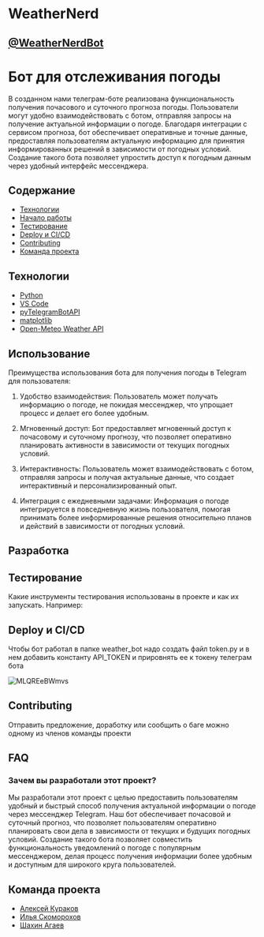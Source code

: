 # WeatherNerd
## [@WeatherNerdBot](https://telegram.me/WeatherNerdBot)
# Бот для отслеживания погоды
В созданном нами телеграм-боте реализована функциональность получения почасового и суточного прогноза погоды. Пользователи могут удобно взаимодействовать с ботом, отправляя запросы на получение актуальной информации о погоде. Благодаря интеграции с сервисом прогноза, бот обеспечивает оперативные и точные данные, предоставляя пользователям актуальную информацию для принятия информированных решений в зависимости от погодных условий. Создание такого бота позволяет упростить доступ к погодным данным через удобный интерфейс мессенджера.

## Содержание
- [Технологии](#технологии)
- [Начало работы](#начало-работы)
- [Тестирование](#тестирование)
- [Deploy и CI/CD](#deploy-и-ci/cd)
- [Contributing](#contributing)
- [Команда проекта](#команда-проекта)

## Технологии
- [Python](https://www.python.org/)
- [VS Code](https://code.visualstudio.com/)
- [pyTelegramBotAPI](https://pypi.org/project/pyTelegramBotAPI/)
- [matplotlib](https://matplotlib.org/)
- [Open-Meteo Weather API](https://open-meteo.com/)

## Использование
Преимущества использования бота для получения погоды в Telegram для пользователя:

1. Удобство взаимодействия: Пользователь может получать информацию о погоде, не покидая мессенджер, что упрощает процесс и делает его более удобным.

2. Мгновенный доступ: Бот предоставляет мгновенный доступ к почасовому и суточному прогнозу, что позволяет оперативно планировать активности в зависимости от текущих погодных условий.

3. Интерактивность: Пользователь может взаимодействовать с ботом, отправляя запросы и получая актуальные данные, что создает интерактивный и персонализированный опыт.

4. Интеграция с ежедневными задачами: Информация о погоде интегрируется в повседневную жизнь пользователя, помогая принимать более информированные решения относительно планов и действий в зависимости от погодных условий.

## Разработка


## Тестирование
Какие инструменты тестирования использованы в проекте и как их запускать. Например:


## Deploy и CI/CD
Чтобы бот работал в папке weather_bot надо создать файл token.py и в нем добавить константу API_TOKEN и прировнять ее к токену телеграм бота

![MLQREeBWmvs](https://github.com/AlxKrk/WeatherNerd/assets/145109375/f53af68d-a258-4cb4-89bc-10c467911295)

## Contributing
Отправить предложение, доработку или сообщить о баге можно одному из членов команды проекти

## FAQ 

### Зачем вы разработали этот проект?
Мы разработали этот проект с целью предоставить пользователям удобный и быстрый способ получения актуальной информации о погоде через мессенджер Telegram. Наш бот обеспечивает почасовой и суточный прогноз, что позволяет пользователям оперативно планировать свои дела в зависимости от текущих и будущих погодных условий. Создание такого бота позволяет совместить функциональность уведомлений о погоде с популярным мессенджером, делая процесс получения информации более удобным и доступным для широкого круга пользователей.

## Команда проекта

- [Алексей Кураков](https://vk.com/id304862708)
- [Илья Скоморохов](https://vk.com/lekasy)
- [Шахин Агаев](https://vk.com/sahinagaev)
